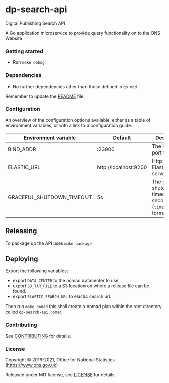 dp-search-api
================
Digital Publishing Search API

A Go application microservice to provide query functionality on to the ONS Website

### Getting started

* Run `make debug`

### Dependencies

* No further dependencies other than those defined in `go.mod`

Remember to update the [README](README.md) file.

### Configuration

An overview of the configuration options available, either as a table of
environment variables, or with a link to a configuration guide.

| Environment variable      | Default                 | Description
| ------------------------- | ----------------------- | ------------------
| BIND_ADDR                 | :23900                  | The host and port to bind to
| ELASTIC_URL	            | http://localhost:9200 | Http url of the ElasticSearch server
| GRACEFUL_SHUTDOWN_TIMEOUT | 5s                      | The graceful shutdown timeout in seconds (`time.Duration` format)

## Releasing
To package up the API uses `make package`

## Deploying
Export the following variables;
* export `DATA_CENTER` to the nomad datacenter to use.
* export `S3_TAR_FILE` to a S3 location on where a release file can be found.
* export `ELASTIC_SEARCH_URL` to elastic search url.

Then run `make nomad` this shall create a nomad plan within the root directory
called `dp-search-api.nomad`

### Contributing

See [CONTRIBUTING](CONTRIBUTING.md) for details.

### License

Copyright © 2016-2021, Office for National Statistics (https://www.ons.gov.uk)

Released under MIT license, see [LICENSE](LICENSE.md) for details.
